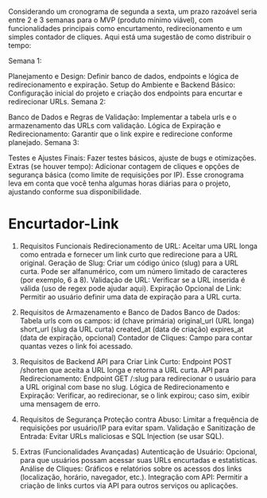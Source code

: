 

Considerando um cronograma de segunda a sexta, um prazo razoável seria entre 2 e 3 semanas para o MVP (produto mínimo viável),
com funcionalidades principais como encurtamento, redirecionamento e um simples contador de cliques. 
Aqui está uma sugestão de como distribuir o tempo:

Semana 1:

Planejamento e Design: Definir banco de dados, endpoints e lógica de redirecionamento e expiração.
Setup do Ambiente e Backend Básico: Configuração inicial do projeto e criação dos endpoints para encurtar e redirecionar URLs.
Semana 2:

Banco de Dados e Regras de Validação: Implementar a tabela urls e o armazenamento das URLs com validação.
Lógica de Expiração e Redirecionamento: Garantir que o link expire e redirecione conforme planejado.
Semana 3:

Testes e Ajustes Finais: Fazer testes básicos, ajuste de bugs e otimizações.
Extras (se houver tempo): Adicionar contagem de cliques e opções de segurança básica (como limite de requisições por IP).
Esse cronograma leva em conta que você tenha algumas horas diárias para o projeto, ajustando conforme sua disponibilidade.


# Encurtador-Link

1. Requisitos Funcionais
  Redirecionamento de URL: Aceitar uma URL longa como entrada e fornecer um link curto que redirecione para a URL original.
  Geração de Slug: Criar um código único (slug) para a URL curta. Pode ser alfanumérico, com um número limitado de caracteres (por exemplo, 6 a 8).
  Validação de URL: Verificar se a URL inserida é válida (uso de regex pode ajudar aqui).
  Expiração Opcional de Link: Permitir ao usuário definir uma data de expiração para a URL curta.

3. Requisitos de Armazenamento e Banco de Dados
  Banco de Dados: Tabela urls com os campos:
  id (chave primária)
  original_url (URL longa)
  short_url (slug da URL curta)
  created_at (data de criação)
  expires_at (data de expiração, opcional)
  Contador de Cliques: Campo para contar quantas vezes o link foi acessado.

4. Requisitos de Backend
  API para Criar Link Curto: Endpoint POST /shorten que aceita a URL longa e retorna a URL curta.
  API para Redirecionamento: Endpoint GET /:slug para redirecionar o usuário para a URL original com base no slug.
  Lógica de Redirecionamento e Expiração: Verificar, ao redirecionar, se o link expirou; caso sim, exibir uma mensagem de erro.

5. Requisitos de Segurança
  Proteção contra Abuso: Limitar a frequência de requisições por usuário/IP para evitar spam.
  Validação e Sanitização de Entrada: Evitar URLs maliciosas e SQL Injection (se usar SQL).

6. Extras (Funcionalidades Avançadas)
  Autenticação de Usuário: Opcional, para que usuários possam acessar suas URLs encurtadas e estatísticas.
  Análise de Cliques: Gráficos e relatórios sobre os acessos dos links (localização, horário, navegador, etc.).
  Integração com API: Permitir a criação de links curtos via API para outros serviços ou aplicações.
